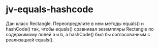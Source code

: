 # jv-equals-hashcode

Дан класс Rectangle. Переопределите в нем методы equals() и hashCode() так, чтобы equals()
сравнивал экземпляры Rectangle по содержимому полей a и b, а hashCode() был бы согласованным с
реализацией equals().
